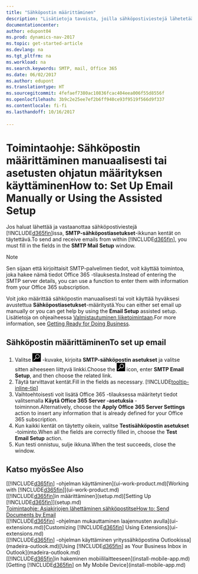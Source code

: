 ```yaml
---
title: "Sähköpostin määrittäminen"
description: "Lisätietoja tavoista, joilla sähköpostiviestejä lähetetään ja vastaanotetaan Dynamics NAV -ohjelmassa SMTP-palvelimen kautta tai miten Office 365 -tilauksessa luotuja sähköpostipalvelimen asetuksia käytetään."
documentationcenter: 
author: edupont04
ms.prod: dynamics-nav-2017
ms.topic: get-started-article
ms.devlang: na
ms.tgt_pltfrm: na
ms.workload: na
ms.search.keywords: SMTP, mail, Office 365
ms.date: 06/02/2017
ms.author: edupont
ms.translationtype: HT
ms.sourcegitcommit: 4fefaef7380ac10836fcac404eea006f55d8556f
ms.openlocfilehash: 3b9c2e25ee7ef2b6ff940ce93f9519f566d9f337
ms.contentlocale: fi-fi
ms.lasthandoff: 10/16/2017

---
```

# <a name="how-to-set-up-email-manually-or-using-the-assisted-setup"></a><span data-ttu-id="5be41-103">Toimintaohje: Sähköpostin määrittäminen manuaalisesti tai asetusten ohjatun määrityksen käyttäminen</span><span class="sxs-lookup"><span data-stu-id="5be41-103">How to: Set Up Email Manually or Using the Assisted Setup</span></span>
<span data-ttu-id="5be41-104">Jos haluat lähettää ja vastaanottaa sähköpostiviestejä [!INCLUDE[d365fin](includes/d365fin_md.md)]issa, **SMTP-sähköpostiasetukset**-ikkunan kentät on täytettävä.</span><span class="sxs-lookup"><span data-stu-id="5be41-104">To send and receive emails from within [!INCLUDE[d365fin](includes/d365fin_md.md)], you must fill in the fields in the **SMTP Mail Setup** window.</span></span>

> [!NOTE]  
>   <span data-ttu-id="5be41-105">Sen sijaan että kirjoittaisit SMTP-palvelimen tiedot, voit käyttää toimintoa, joka hakee nämä tiedot Office 365 -tilauksesta.</span><span class="sxs-lookup"><span data-stu-id="5be41-105">Instead of entering the SMTP server details, you can use a function to enter them with information from your Office 365 subscription.</span></span>

<span data-ttu-id="5be41-106">Voit joko määrittää sähköpostin manuaalisesti tai voit käyttää hyväksesi avustettua **Sähköpostiasetukset**-määritystä.</span><span class="sxs-lookup"><span data-stu-id="5be41-106">You can either set email up manually or you can get help by using the **Email Setup** assisted setup.</span></span> <span data-ttu-id="5be41-107">Lisätietoja on ohjeaiheessa [Valmistautuminen liiketoimintaan](ui-get-ready-business.md).</span><span class="sxs-lookup"><span data-stu-id="5be41-107">For more information, see [Getting Ready for Doing Business](ui-get-ready-business.md).</span></span>  

## <a name="to-set-up-email"></a><span data-ttu-id="5be41-108">Sähköpostin määrittäminen</span><span class="sxs-lookup"><span data-stu-id="5be41-108">To set up email</span></span>
1. <span data-ttu-id="5be41-109">Valitse ![Etsi sivu tai raportti](media/ui-search/search_small.png "Etsi sivu tai raportti -kuvake") -kuvake, kirjoita **SMTP-sähköpostin asetukset** ja valitse sitten aiheeseen liittyvä linkki.</span><span class="sxs-lookup"><span data-stu-id="5be41-109">Choose the ![Search for Page or Report](media/ui-search/search_small.png "Search for Page or Report icon") icon, enter **SMTP Email Setup**, and then choose the related link.</span></span>
2. <span data-ttu-id="5be41-110">Täytä tarvittavat kentät.</span><span class="sxs-lookup"><span data-stu-id="5be41-110">Fill in the fields as necessary.</span></span> [!INCLUDE[tooltip-inline-tip](includes/tooltip-inline-tip_md.md)]
3. <span data-ttu-id="5be41-111">Vaihtoehtoisesti voit lisätä Office 365 -tilauksessa määritetyt tiedot valitsemalla **Käytä Office 365 Server -asetuksia** -toiminnon.</span><span class="sxs-lookup"><span data-stu-id="5be41-111">Alternatively, choose the **Apply Office 365 Server Settings** action to insert any information that is already defined for your Office 365 subscription.</span></span>
4. <span data-ttu-id="5be41-112">Kun kaikki kentät on täytetty oikein, valitse **Testisähköpostin asetukset** -toiminto.</span><span class="sxs-lookup"><span data-stu-id="5be41-112">When all the fields are correctly filled in, choose the **Test Email Setup** action.</span></span>
5. <span data-ttu-id="5be41-113">Kun testi onnistuu, sulje ikkuna.</span><span class="sxs-lookup"><span data-stu-id="5be41-113">When the test succeeds, close the window.</span></span>

## <a name="see-also"></a><span data-ttu-id="5be41-114">Katso myös</span><span class="sxs-lookup"><span data-stu-id="5be41-114">See Also</span></span>  
<span data-ttu-id="5be41-115">[[!INCLUDE[d365fin](includes/d365fin_md.md)] -ohjelman käyttäminen](ui-work-product.md)</span><span class="sxs-lookup"><span data-stu-id="5be41-115">[Working with [!INCLUDE[d365fin](includes/d365fin_md.md)]](ui-work-product.md)</span></span>  
<span data-ttu-id="5be41-116">[[!INCLUDE[d365fin](includes/d365fin_md.md)]in määrittäminen](setup.md)</span><span class="sxs-lookup"><span data-stu-id="5be41-116">[Setting Up [!INCLUDE[d365fin](includes/d365fin_md.md)]](setup.md)</span></span>  
[<span data-ttu-id="5be41-117">Toimintaohje: Asiakirjojen lähettäminen sähköpostitse</span><span class="sxs-lookup"><span data-stu-id="5be41-117">How to: Send Documents by Email</span></span>](ui-how-send-documents-email.md)  
<span data-ttu-id="5be41-118">[[!INCLUDE[d365fin](includes/d365fin_md.md)] -ohjelman mukauttaminen laajennusten avulla](ui-extensions.md)</span><span class="sxs-lookup"><span data-stu-id="5be41-118">[Customizing [!INCLUDE[d365fin](includes/d365fin_md.md)] Using Extensions](ui-extensions.md)</span></span>  
<span data-ttu-id="5be41-119">[[!INCLUDE[d365fin](includes/d365fin_md.md)] -ohjelman käyttäminen yrityssähköpostina Outlookissa](madeira-outlook.md)</span><span class="sxs-lookup"><span data-stu-id="5be41-119">[Using [!INCLUDE[d365fin](includes/d365fin_md.md)] as Your Business Inbox in Outlook](madeira-outlook.md)</span></span>  
<span data-ttu-id="5be41-120">[[!INCLUDE[d365fin](includes/d365fin_md.md)]in hakeminen mobiililaitteeseen](install-mobile-app.md)</span><span class="sxs-lookup"><span data-stu-id="5be41-120">[Getting [!INCLUDE[d365fin](includes/d365fin_md.md)] on My Mobile Device](install-mobile-app.md)</span></span>

